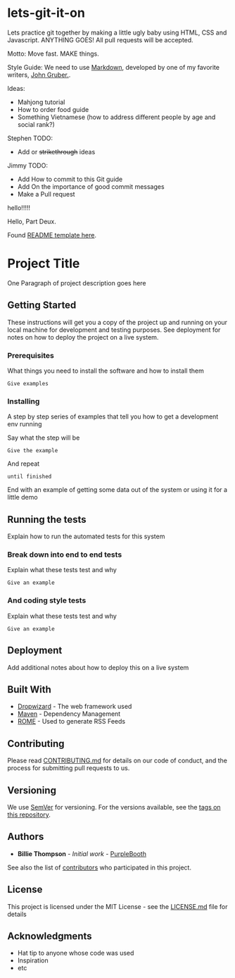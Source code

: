 # lets-git-it-on
Lets practice git together by making a little ugly baby using HTML, CSS and Javascript. ANYTHING GOES! All pull requests will be accepted.

Motto: Move fast. MAKE things.

Style Guide: We need to use [Markdown](https://github.com/adam-p/markdown-here/wiki/Markdown-Cheatsheet#links), developed by one of my favorite writers, [John Gruber.](https://daringfireball.net/).

Ideas:
  * Mahjong tutorial
  * How to order food guide
  * Something Vietnamese (how to address different people by age and social rank?)

Stephen TODO:
  * Add or ~~strikethrough~~ ideas

Jimmy TODO:
  * Add How to commit to this Git guide
  * Add On the importance of good commit messages
  * Make a Pull request

hello!!!!!

Hello, Part Deux.

Found [README template here](https://gist.github.com/PurpleBooth/109311bb0361f32d87a2).
# Project Title

One Paragraph of project description goes here

## Getting Started

These instructions will get you a copy of the project up and running on your local machine for development and testing purposes. See deployment for notes on how to deploy the project on a live system.

### Prerequisites

What things you need to install the software and how to install them

```
Give examples
```

### Installing

A step by step series of examples that tell you how to get a development env running

Say what the step will be

```
Give the example
```

And repeat

```
until finished
```

End with an example of getting some data out of the system or using it for a little demo

## Running the tests

Explain how to run the automated tests for this system

### Break down into end to end tests

Explain what these tests test and why

```
Give an example
```

### And coding style tests

Explain what these tests test and why

```
Give an example
```

## Deployment

Add additional notes about how to deploy this on a live system

## Built With

* [Dropwizard](http://www.dropwizard.io/1.0.2/docs/) - The web framework used
* [Maven](https://maven.apache.org/) - Dependency Management
* [ROME](https://rometools.github.io/rome/) - Used to generate RSS Feeds

## Contributing

Please read [CONTRIBUTING.md](https://gist.github.com/PurpleBooth/b24679402957c63ec426) for details on our code of conduct, and the process for submitting pull requests to us.

## Versioning

We use [SemVer](http://semver.org/) for versioning. For the versions available, see the [tags on this repository](https://github.com/your/project/tags). 

## Authors

* **Billie Thompson** - *Initial work* - [PurpleBooth](https://github.com/PurpleBooth)

See also the list of [contributors](https://github.com/your/project/contributors) who participated in this project.

## License

This project is licensed under the MIT License - see the [LICENSE.md](LICENSE.md) file for details

## Acknowledgments

* Hat tip to anyone whose code was used
* Inspiration
* etc

